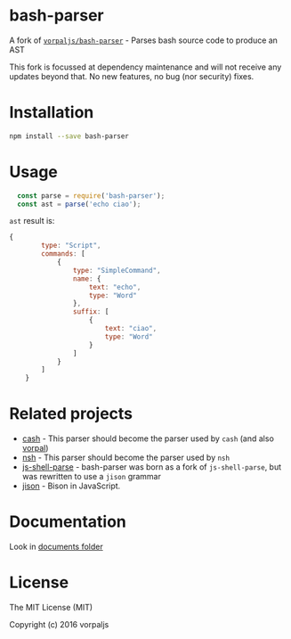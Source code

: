# bash-parser

A fork of [`vorpaljs/bash-parser`](https://github.com/vorpaljs/bash-parser) - Parses bash source code to produce an AST

This fork is focussed at dependency maintenance and will not receive any updates beyond that. No new features, no bug (nor security) fixes.

# Installation

```bash
npm install --save bash-parser
```

# Usage

```js
  const parse = require('bash-parser');
  const ast = parse('echo ciao');
```

`ast` result is:

```js
{
		type: "Script",
		commands: [
			{
				type: "SimpleCommand",
				name: {
					text: "echo",
					type: "Word"
				},
				suffix: [
					{
						text: "ciao",
						type: "Word"
					}
				]
			}
		]
	}
```

# Related projects

* [cash](https://github.com/dthree/cash) - This parser should become the parser used by `cash` (and also [vorpal](https://github.com/dthree/vorpal))
* [nsh](https://github.com/piranna/nsh) - This parser should become the parser used by `nsh`
* [js-shell-parse](https://github.com/grncdr/js-shell-parse) - bash-parser was born as a fork of `js-shell-parse`, but was rewritten to use a `jison` grammar
* [jison](https://github.com/zaach/jison) - Bison in JavaScript.

# Documentation

Look in [documents folder](https://github.com/vorpaljs/bash-parser/tree/master/documents)

# License

The MIT License (MIT)

Copyright (c) 2016 vorpaljs

